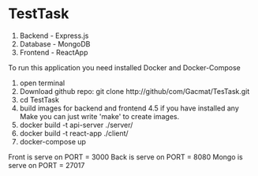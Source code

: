 # TestTask

 1. Backend - Express.js
 2. Database - MongoDB
 3. Frontend - ReactApp

To run this application you need installed Docker and Docker-Compose

1. open terminal
2. Download github repo: git clone http://github/com/Gacmat/TesTask.git
3. cd TestTask
4. build images for backend and frontend
4.5 if you have installed any Make you can just write 'make' to create images.
5. docker build -t api-server ./server/
6. docker build -t react-app ./client/
7. docker-compose up

Front is serve on PORT = 3000
Back is serve on PORT = 8080
Mongo is serve on PORT = 27017
